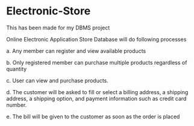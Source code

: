 # Electronic-Store
This has been made for my DBMS project

Online Electronic Application Store Database will do following processes

a. Any member can register and view available products

b. Only registered member can purchase multiple products regardless of quantity

c. User can view and purchase products.

d. The customer will be asked to fill or select a billing address, a shipping address, a shipping option, and payment information such as credit card number.

e. The bill will be given to the customer as soon as the order is placed
